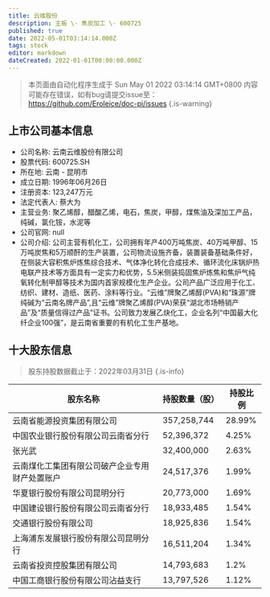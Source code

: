 ```yaml
---
title: 云维股份
description: 主板 \- 焦炭加工 \- 600725
published: true
date: 2022-05-01T03:14:14.000Z
tags: stock
editor: markdown
dateCreated: 2022-01-01T00:00:00.000Z
---
```


> 本页面由自动化程序生成于 Sun May 01 2022 03:14:14 GMT+0800
> 内容可能存在错误，如有bug请提交issue至：https://github.com/Eroleice/doc-pi/issues
{.is-warning}

## 上市公司基本信息
- 公司名称: 云南云维股份有限公司
- 股票代码: 600725.SH
- 所在地: 云南 - 昆明市
- 成立日期: 1996年06月26日
- 注册资本: 123,247万元
- 法定代表人: 蔡大为
- 主营业务: 聚乙烯醇，醋酸乙烯，电石，焦炭，甲醇，煤焦油及深加工产品，纯碱，氯化铵，水泥等
- 公司官网: null
- 公司介绍: 公司主营有机化工，公司拥有年产400万吨焦炭、40万吨甲醇、15万吨炭焦和5万顺酐的生产装置，公司物流设施齐备，装置装备基础条件好，在侧装大容积焦炉炼焦综合技术、气体净化转化合成技术、循环流化床锅炉热电联产技术等方面具有一定实力和优势，5.5米侧装捣固焦炉炼焦和焦炉气纯氧转化制甲醇等技术为国内首家规模化生产企业。公司产品广泛应用于化工、纺织、建材、造纸、医药、涂料等行业。“云维”牌聚乙烯醇(PVA)和“珠源”牌纯碱为“云南名牌产品”,且“云维”牌聚乙烯醇(PVA)荣获“湖北市场畅销产品”及“质量信得过产品”证书。公司致力发展乙炔化工，企业名列“中国最大化纤企业100强”，是云南省重要的有机化工生产基地。


## 十大股东信息
> 股东持股数据截止于：2022年03月31日
{.is-info}

| 股东名称 | 持股数量（股） | 持股比例 |
| --- | --- | --- |
| 云南省能源投资集团有限公司 | 357,258,744 | 28.99% |
| 中国农业银行股份有限公司云南省分行 | 52,396,372 | 4.25% |
| 张光武 | 32,400,000 | 2.63% |
| 云南煤化工集团有限公司破产企业专用财产处置账户 | 24,517,376 | 1.99% |
| 华夏银行股份有限公司昆明分行 | 20,773,000 | 1.69% |
| 中国建设银行股份有限公司云南省分行 | 18,933,485 | 1.54% |
| 交通银行股份有限公司 | 18,925,836 | 1.54% |
| 上海浦东发展银行股份有限公司昆明分行 | 16,511,204 | 1.34% |
| 云南省投资控股集团有限公司 | 14,793,683 | 1.2% |
| 中国工商银行股份有限公司沾益支行 | 13,797,526 | 1.12% |




